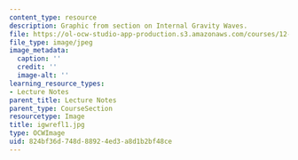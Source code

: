 ```yaml
---
content_type: resource
description: Graphic from section on Internal Gravity Waves.
file: https://ol-ocw-studio-app-production.s3.amazonaws.com/courses/12-802-wave-motions-in-the-ocean-and-atmosphere-spring-2004/824bf36d748d88924ed3a8d1b2bf48ce_igwrefl1.jpg
file_type: image/jpeg
image_metadata:
  caption: ''
  credit: ''
  image-alt: ''
learning_resource_types:
- Lecture Notes
parent_title: Lecture Notes
parent_type: CourseSection
resourcetype: Image
title: igwrefl1.jpg
type: OCWImage
uid: 824bf36d-748d-8892-4ed3-a8d1b2bf48ce
---
```

